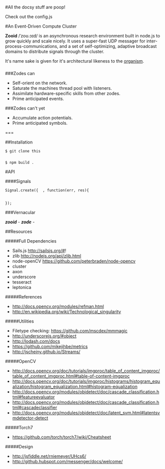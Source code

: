#All the docsy stuff are poop!

Check out the config.js 


#An Event-Driven Compute Cluster 

**Zooid** /ˈzoʊ.ɔɪd/ is an asynchronous research environment built in node.js to grow quickly and scale nicely. It uses a super-fast UDP messager for inter-process-communications, and a set of self-optimizing, adaptive broadcast domains to distribute signals through the cluster. 

It's name sake is given for it's architectural likeness to the
 <a href="http://en.wikipedia.org/wiki/Zooid" title="http://en.wikipedia.org/wiki/Zooid">
 organism</a>.


###
###Zodes can

- Self-orient on the network.
- Saturate the machines thread pool with listeners.
- Assimilate hardware-specific skills from other zodes.
- Prime anticipated events.


###Zodes can't yet

- Accumulate action potentials.
- Prime anticipated symbols.

===

##Installation

	$ git clone this
###

	$ npm build .
	
#API
	

####Signals

    Signal.create({  , function(err, res){
      
      
    });
    
<!--
####Services

    
    Service.create({ 
        listener:"image", type:"CUDA", lib:"/nouns/detectFaces" 
    });-->
    
    
    
###Vernacular

***zooid*** -
***zode*** -

    
    
##Resources

#####Full Dependencies

- Sails.js http://sailsjs.org/#!
- zlib http://nodejs.org/api/zlib.html
- node-openCV https://github.com/peterbraden/node-opencv
- cluster
- axon
- underscore
- tesseract
- leptonica

#####References
- http://docs.opencv.org/modules/refman.html
- http://en.wikipedia.org/wiki/Technological_singularity

#####Utilities

- Filetype checking: https://github.com/mscdex/mmmagic
- http://underscorejs.org/#object
- http://lodash.com/docs
- https://github.com/mikejihbe/metrics
- http://jscheiny.github.io/Streams/

#####OpenCV

- http://docs.opencv.org/doc/tutorials/imgproc/table_of_content_imgproc/table_of_content_imgproc.html#table-of-content-imgproc
- http://docs.opencv.org/doc/tutorials/imgproc/histograms/histogram_equalization/histogram_equalization.html#histogram-equalization
- http://docs.opencv.org/modules/objdetect/doc/cascade_classification.html#featureevaluator
- http://docs.opencv.org/modules/objdetect/doc/cascade_classification.html#cascadeclassifier
- http://docs.opencv.org/modules/objdetect/doc/latent_svm.html#latentsvmdetector-detect

#####Torch7
- https://github.com/torch/torch7/wiki/Cheatsheet

#####Design
- http://jsfiddle.net/rniemeyer/UHcs6/
- http://github.hubspot.com/messenger/docs/welcome/
